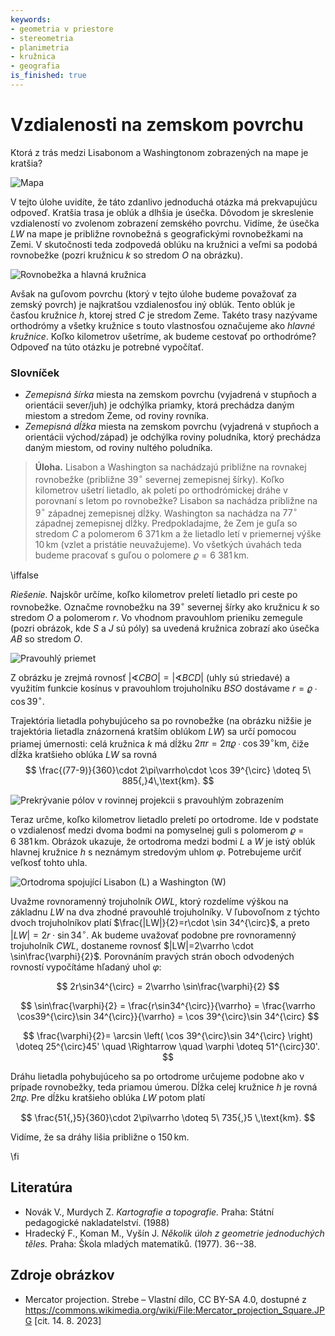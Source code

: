 ```yaml
---
keywords:
- geometria v priestore
- stereometria
- planimetria
- kružnica
- geografia
is_finished: true
---
```


# Vzdialenosti na zemskom povrchu

Ktorá z trás medzi Lisabonom a Washingtonom zobrazených na mape je kratšia? 

![Mapa](08_mapa.jpg)

V tejto úlohe uvidíte, že táto zdanlivo jednoduchá otázka má prekvapujúcu odpoveď. Kratšia trasa je oblúk a dlhšia je úsečka. 
Dôvodom je skreslenie vzdialeností vo zvolenom zobrazení zemského povrchu.
Vidíme, že úsečka $LW$ na mape je približne rovnobežná s geografickými rovnobežkami na Zemi. V skutočnosti teda zodpovedá oblúku na kružnici a veľmi sa podobá rovnobežke
(pozri kružnicu $k$ so stredom $O$ na obrázku).

![Rovnobežka a hlavná kružnica](math4you_00008_01.jpg)

Avšak na guľovom povrchu (ktorý v tejto úlohe budeme považovať za zemský povrch) je najkratšou vzdialenosťou iný oblúk. Tento oblúk je časťou kružnice $h$, ktorej stred $C$ je stredom Zeme. Takéto trasy nazývame orthodrómy a všetky kružnice s touto vlastnosťou označujeme ako *hlavné kružnice*.
Koľko kilometrov ušetríme, ak budeme cestovať po orthodróme?
Odpoveď na túto otázku je potrebné vypočítať.

### Slovníček 
* *Zemepisná šírka* miesta na zemskom povrchu (vyjadrená v stupňoch a orientácii sever/juh) je odchýlka priamky, ktorá prechádza daným miestom a stredom Zeme, od roviny rovníka.
* *Zemepisná dĺžka* miesta na zemskom povrchu (vyjadrená v stupňoch a orientácii východ/západ) je odchýlka roviny poludníka, ktorý prechádza daným miestom, od roviny nultého poludníka.

> **Úloha.** Lisabon a Washington sa nachádzajú približne na rovnakej rovnobežke (približne $39^{\circ}$ severnej zemepisnej šírky).
Koľko kilometrov ušetrí lietadlo, ak poletí po orthodrómickej dráhe v porovnaní s letom po rovnobežke?
Lisabon sa nachádza približne na $9^{\circ}$ západnej zemepisnej dĺžky.
Washington sa nachádza na $77^{\circ}$ západnej zemepisnej dĺžky.
Predpokladajme, že Zem je guľa so stredom $C$ a polomerom $6\ 371\,\text{km}$ a že lietadlo letí v priemernej výške $10\,\text{km}$ (vzlet a pristátie neuvažujeme).
Vo všetkých úvahách teda budeme pracovať s guľou o polomere $\varrho=6\ 381\,\text{km}$.

\iffalse

*Riešenie.* Najskôr určíme, koľko kilometrov preletí lietadlo pri ceste po rovnobežke. Označme rovnobežku na $39^{\circ}$ severnej šírky ako kružnicu $k$ so stredom $O$ a polomerom $r$. Vo vhodnom pravouhlom prieniku zemegule (pozri obrázok, kde $S$ a $J$ sú póly) sa uvedená kružnica zobrazí ako úsečka $AB$ so stredom $O$.

![Pravouhlý priemet](math4you_00008_02.jpg)

Z obrázku je zrejmá rovnosť $\lvert\sphericalangle CBO\rvert = \lvert\sphericalangle BCD\rvert$ 
(uhly sú striedavé) a využitím funkcie kosínus v pravouhlom trojuholníku $BSO$ dostávame $r=\varrho\cdot \cos 39^{\circ}$.

Trajektória lietadla pohybujúceho sa po rovnobežke (na obrázku nižšie je trajektória lietadla znázornená kratším oblúkom $LW$)
sa určí pomocou priamej úmernosti: celá kružnica $k$ má dĺžku
$2\pi r = 2\pi\varrho\cdot\cos 39^{\circ}\text{km}$,
čiže dĺžka kratšieho oblúka $LW$ sa rovná
$$
\frac{(77-9)}{360}\cdot 2\pi\varrho\cdot \cos 39^{\circ} \doteq 5\ 885{,}4\,\text{km}.
$$

![Prekrývanie pólov v rovinnej projekcii s pravouhlým zobrazením](math4you_00008_03.jpg)

Teraz určme, koľko kilometrov lietadlo preletí po ortodrome.
Ide v podstate o vzdialenosť medzi dvoma bodmi na pomyselnej guli s polomerom $\varrho=6\ 381\,\text{km}$.
Obrázok ukazuje, že ortodroma medzi bodmi $L$ a $W$ je istý oblúk hlavnej kružnice $h$ s neznámym stredovým uhlom $\varphi$.
Potrebujeme určiť veľkosť tohto uhla.

![Ortodroma spojující Lisabon (L) a Washington (W)](math4you_00008_04.jpg)

Uvažme rovnoramenný trojuholník $OWL$, ktorý rozdelíme výškou na 
základnu $LW$ na dva zhodné pravouhlé trojuholníky. V ľubovoľnom 
z týchto dvoch trojuholníkov platí 
$\frac{|LW|}{2}=r\cdot \sin 34^{\circ}$, a preto 
$|LW|=2r\cdot\sin 34^{\circ}$. Ak budeme uvažovať podobne pre rovnoramenný trojuholník $CWL$, dostaneme rovnosť 
$|LW|=2\varrho \cdot \sin\frac{\varphi}{2}$. Porovnáním pravých 
strán oboch odvodených rovností vypočítáme hľadaný uhol $\varphi$:

$$
2r\sin34^{\circ} = 2\varrho \sin\frac{\varphi}{2}
$$

$$
\sin\frac{\varphi}{2} = \frac{r\sin34^{\circ}}{\varrho}
= \frac{\varrho \cos39^{\circ}\sin 34^{\circ}}{\varrho} = \cos 39^{\circ}\sin 34^{\circ}
$$

$$
\frac{\varphi}{2}= \arcsin \left( \cos 39^{\circ}\sin 34^{\circ} \right) \doteq 25^{\circ}45' \quad \Rightarrow \quad \varphi \doteq 51^{\circ}30'.
$$

Dráhu lietadla pohybujúceho sa po ortodrome určujeme podobne ako v prípade rovnobežky, teda priamou úmerou. Dĺžka celej kružnice $h$ je rovná $2\pi\varrho$. Pre dĺžku kratšieho oblúka $LW$ potom platí

$$
\frac{51{,}5}{360}\cdot 2\pi\varrho \doteq 5\ 735{,}5 \,\text{km}.
$$

Vidíme, že sa dráhy lišia približne o $150 \,\text{km}$.

\fi

## Literatúra
* Novák V., Murdych Z. *Kartografie a topografie.* Praha: Státní pedagogické nakladatelství. (1988)
* Hradecký F., Koman M., Vyšín J. *Několik úloh z geometrie jednoduchých těles.* Praha: Škola mladých matematiků. (1977). 36--38.

## Zdroje obrázkov
* Mercator projection. Strebe – Vlastní dílo, CC BY-SA 4.0, dostupné z <https://commons.wikimedia.org/wiki/File:Mercator_projection_Square.JPG> [cit. 14. 8. 2023]
